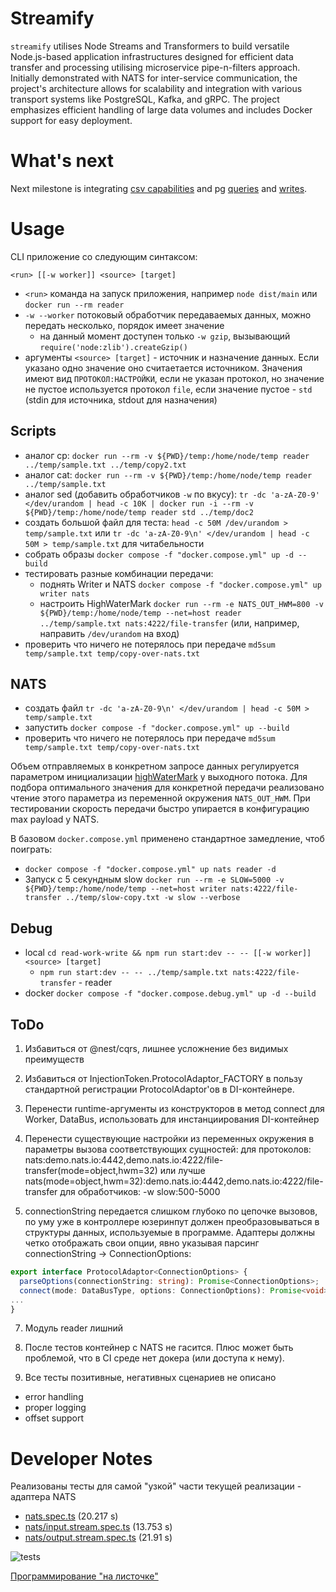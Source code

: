 # Streamify

`streamify` utilises Node Streams and Transformers to build versatile Node.js-based application infrastructures designed for efficient data transfer and processing utilising microservice pipe-n-filters approach. Initially demonstrated with NATS for inter-service communication, the project's architecture allows for scalability and integration with various transport systems like PostgreSQL, Kafka, and gRPC. 
The project emphasizes efficient handling of large data volumes and includes Docker support for easy deployment.

# What's next

Next milestone is integrating [csv capabilities](https://github.com/adaltas/node-csv/blob/master/packages/stream-transform/README.md) and pg [queries](https://www.npmjs.com/package/pg-query-stream) and [writes](https://github.com/brianc/node-pg-copy-streams). 

# Usage

CLI приложение со следующим синтаксом:

`<run> [[-w worker]] <source> [target]`

- `<run>` команда на запуск приложения, например `node dist/main` или `docker run --rm reader`
- `-w --worker` потоковый обработчик передаваемых данных, можно передать несколько, порядок имеет значение
  - на  данный момент доступен только `-w gzip`, вызывающий `require('node:zlib').createGzip()`
- аргументы `<source> [target]` - источник и назначение данных. Если указано одно значение оно считаетается источником. Значения имеют вид `ПРОТОКОЛ:НАСТРОЙКИ`, если не указан протокол, но значение не пустое используется протокол `file`, если значение пустое - `std` (stdin для источника, stdout для назначения)

## Scripts
- аналог cp: `docker run --rm -v ${PWD}/temp:/home/node/temp reader ../temp/sample.txt ../temp/copy2.txt`
- аналог cat: `docker run --rm -v ${PWD}/temp:/home/node/temp reader ../temp/sample.txt`
- аналог sed (добавить обработчиков `-w` по вкусу): `tr -dc 'a-zA-Z0-9' </dev/urandom | head -c 10K | docker run -i --rm -v ${PWD}/temp:/home/node/temp reader std ../temp/doc2`
- создать большой файл для теста: `head -c 50M /dev/urandom > temp/sample.txt` или `tr -dc 'a-zA-Z0-9\n' </dev/urandom | head -c 50M > temp/sample.txt` для читабельности
- собрать образы `docker compose -f "docker.compose.yml" up -d --build`
- тестировать разные комбинации передачи:
  - поднять Writer и NATS `docker compose -f "docker.compose.yml" up writer nats`
  - настроить HighWaterMark `docker run --rm -e NATS_OUT_HWM=800 -v ${PWD}/temp:/home/node/temp --net=host reader ../temp/sample.txt nats:4222/file-transfer` (или, например, направить `/dev/urandom` на вход)
- проверить что ничего не потерялось при передаче `md5sum temp/sample.txt temp/copy-over-nats.txt`

## NATS

- создать файл `tr -dc 'a-zA-Z0-9\n' </dev/urandom | head -c 50M > temp/sample.txt`
- запустить `docker compose -f "docker.compose.yml" up --build`
- проверить что ничего не потерялось при передаче `md5sum temp/sample.txt temp/copy-over-nats.txt`

Объем отправляемых в конкретном запросе данных регулируется параметром инициализации [highWaterMark](https://nodejs.org/api/stream.html#new-streamwritableoptions) у выходного потока. Для подбора оптимального значения для конкретной передачи реализовано чтение этого параметра из переменной окружения `NATS_OUT_HWM`. При тестировании скорость передачи быстро упирается в конфигурацию max payload у NATS. 

В базовом `docker.compose.yml` применено стандартное замедление, чтоб поиграть:

- `docker compose -f "docker.compose.yml" up nats reader -d`
- Запуск с 5 секундным slow `docker run --rm -e SLOW=5000 -v ${PWD}/temp:/home/node/temp --net=host writer nats:4222/file-transfer ../temp/slow-copy.txt -w slow --verbose`

## Debug

- local `cd read-work-write && npm run start:dev -- -- [[-w worker]] <source> [target]`
  - `npm run start:dev -- -- ../temp/sample.txt nats:4222/file-transfer` - reader
- docker `docker compose -f "docker.compose.debug.yml" up -d --build`

## ToDo

1. Избавиться от @nest/cqrs, лишнее усложнение без видимых преимуществ

2. Избавиться от InjectionToken.ProtocolAdaptor_FACTORY в пользу стандартной регистрации ProtocolAdaptor'ов в DI-контейнере.

3. Перенести runtime-аргументы из конструкторов в метод connect для Worker, DataBus, использовать для инстанциирования DI-контейнер

4. Перенести существующие настройки из переменных окружения в параметры вызова соответствующих сущностей:
для протоколов:
nats:demo.nats.io:4442,demo.nats.io:4222/file-transfer(mode=object,hwm=32)
или лучше
nats(mode=object,hwm=32):demo.nats.io:4442,demo.nats.io:4222/file-transfer
для обработчиков:
 -w slow:500-5000

5. connectionString передается слишком глубоко по цепочке вызовов, по уму уже в контроллере юзеринпут должен преобразовываться в структуры данных, используемые в программе. Адаптеры должны четко отображать свои опции, явно указывая парсинг connectionString -> ConnectionOptions:
```typescript
export interface ProtocolAdaptor<ConnectionOptions> {
  parseOptions(connectionString: string): Promise<ConnectionOptions>;
  connect(mode: DataBusType, options: ConnectionOptions): Promise<void>;
...
}
```

7. Модуль reader лишний

8. После тестов контейнер с NATS не гасится. Плюс может быть проблемой, что в CI среде нет докера (или доступа к нему).

9. Все тесты позитивные, негативных сценариев не описано

- error handling
- proper logging
- offset support

# Developer Notes

 Реализованы тесты для самой "узкой" части текущей реализации - адаптера NATS

 - [nats.spec.ts](./read-work-write/src/databus/infrastructure/protocols/nats.spec.ts) (20.217 s)
 - [nats/input.stream.spec.ts](./read-work-write/src/databus/infrastructure/protocols/nats/input.stream.spec.ts) (13.753 s)
 - [nats/output.stream.spec.ts](./read-work-write/src/databus/infrastructure/protocols/nats/output.stream.spec.ts) (21.91 s)

 ![tests](./docs/assets/tests.jpg)

[Программирование "на листочке"](./docs/DESIGN_PROPOSAL.md)

